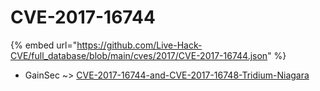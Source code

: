 # CVE-2017-16744
{% embed url="https://github.com/Live-Hack-CVE/full_database/blob/main/cves/2017/CVE-2017-16744.json" %}

* GainSec ~> [CVE-2017-16744-and-CVE-2017-16748-Tridium-Niagara](https://www.alice-snow.ru/2017/database/cve-2017-16744/cve-2017-16744-and-cve-2017-16748-tridium-niagara-gainsec)